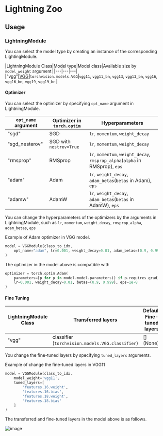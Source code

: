 # Lightning Zoo

## Usage

### LightningModule

You can select the model type by creating an instance of the corresponding LightingModule.

|LightningModule Class|Model type|Model class|Available size by `model_weight` argument|
|---|---|---|
|"vgg"|[VGG]()|`torchvision.models.VGG`|`vgg11`, `vgg11_bn`, `vgg13`, `vgg13_bn`, `vgg16`, `vgg16_bn`, `vgg19`, `vgg19_bn`|




#### Optimizer

You can select the optimizer by specifying `opt_name` argument in LightningModule.

|`opt_name` argument|Optimizer in `torch.optim`|Hyperparameters|
|---|---|---|
|"sgd"|SGD|`lr`, `momentum`, `weight_decay`|
|"sgd_nesterov"|SGD with `nestrov=True`|`lr`, `momentum`, `weight_decay`|
|"rmsprop"|RMSprop|`lr`, `momentum`, `weight_decay`, `rmsprop_alpha`(`alpha` in RMSprop), `eps`|
|"adam"|Adam|`lr`, `weight_decay`, `adam_betas`(`betas` in Adam), `eps`|
|"adamw"|AdamW|`lr`, `weight_decay`, `adam_betas`(`betas` in AdamW), `eps`|

You can change the hyperparameters of the optimizers by the arguments  in LightningModule, such as `lr`, `momentum`, `weight_decay`, `rmsprop_alpha`, `adam_betas`, `eps`

Example of Adam optimizer in VGG model.

```python
model = VGGModule(class_to_idx,
    opt_name="adam", lr=0.001, weight_decay=0.01, adam_betas=(0.9, 0.999), eps=1e-8
)
```

The optimizer in the model above is compatible with

```python
optimizer = torch.optim.Adam(
    parameters=[p for p in model.model.parameters() if p.requires_grad],
    lr=0.001, weight_decay=0.01, betas=(0.9, 0.999), eps=1e-8
)
```

#### Fine Tuning

|LightningModule Class|Transferred layers|Default Fine-tuned layers|
|---|---|---|
|"vgg"|classifier (`torchvision.models.VGG.classifier`)|[] (None)|


You change the fine-tuned layers by specifying `tuned_layers` arguments.

Example of change the fine-tuned layers in VGG11

```python
model = VGGModule(class_to_idx,
    model_weight='vgg11',
    tuned_layers=[
        'features.16.weight',
        'features.16.bias',
        'features.18.weight',
        'features.18.bias'
    ]
)
```

The transferred and fine-tuned layers in the model above is as follows.

![image]()

